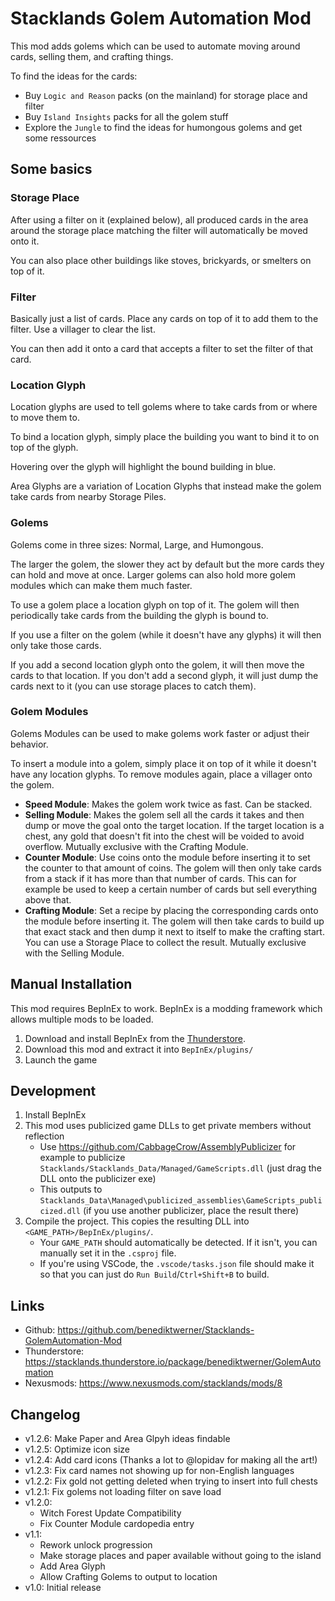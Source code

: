 # Stacklands Golem Automation Mod

This mod adds golems which can be used to automate moving around cards, selling them, and crafting things.

To find the ideas for the cards:
- Buy `Logic and Reason` packs (on the mainland) for storage place and filter
- Buy `Island Insights` packs for all the golem stuff
- Explore the `Jungle` to find the ideas for humongous golems and get some ressources

## Some basics

### Storage Place

After using a filter on it (explained below), all produced cards in the area around
the storage place matching the filter will automatically be moved onto it.

You can also place other buildings like stoves, brickyards, or smelters on top of it.

### Filter

Basically just a list of cards. Place any cards on top of it to add them to the filter. Use a villager to clear the list.

You can then add it onto a card that accepts a filter to set the filter of that card.

### Location Glyph

Location glyphs are used to tell golems where to take cards from or where to move them to.

To bind a location glyph, simply place the building you want to bind it to on top of the glyph.

Hovering over the glyph will highlight the bound building in blue.

Area Glyphs are a variation of Location Glyphs that instead make the golem take cards from nearby Storage Piles.

### Golems

Golems come in three sizes: Normal, Large, and Humongous.

The larger the golem, the slower they act by default but the more cards they can hold and move at once.
Larger golems can also hold more golem modules which can make them much faster.

To use a golem place a location glyph on top of it. The golem will then periodically take cards from the building the glyph is bound to.

If you use a filter on the golem (while it doesn't have any glyphs) it will then only take those cards.

If you add a second location glyph onto the golem, it will then move the cards to that location. If you don't add a second glyph, it will
just dump the cards next to it (you can use storage places to catch them).

### Golem Modules

Golems Modules can be used to make golems work faster or adjust their behavior.

To insert a module into a golem, simply place it on top of it while it doesn't have any location glyphs. To remove modules again,
place a villager onto the golem.

- **Speed Module**: Makes the golem work twice as fast. Can be stacked.
- **Selling Module**: Makes the golem sell all the cards it takes and then dump or move the goal onto the target location. If the target location is a chest, any gold that doesn't fit into the chest will be voided to avoid overflow. Mutually exclusive with the Crafting Module.
- **Counter Module**: Use coins onto the module before inserting it to set the counter to that amount of coins. The golem will then only take cards from a stack if it has more than that number of cards. This can for example be used to keep a certain number of cards but sell everything above that.
- **Crafting Module**: Set a recipe by placing the corresponding cards onto the module before inserting it. The golem will then take cards to build up that exact stack and then dump it next to itself to make the crafting start. You can use a Storage Place to collect the result. Mutually exclusive with the Selling Module.

## Manual Installation
This mod requires BepInEx to work. BepInEx is a modding framework which allows multiple mods to be loaded.

1. Download and install BepInEx from the [Thunderstore](https://stacklands.thunderstore.io/package/BepInEx/BepInExPack_Stacklands/).
4. Download this mod and extract it into `BepInEx/plugins/`
5. Launch the game

## Development
1. Install BepInEx
2. This mod uses publicized game DLLs to get private members without reflection
   - Use https://github.com/CabbageCrow/AssemblyPublicizer for example to publicize `Stacklands/Stacklands_Data/Managed/GameScripts.dll` (just drag the DLL onto the publicizer exe)
   - This outputs to `Stacklands_Data\Managed\publicized_assemblies\GameScripts_publicized.dll` (if you use another publicizer, place the result there)
3. Compile the project. This copies the resulting DLL into `<GAME_PATH>/BepInEx/plugins/`.
   - Your `GAME_PATH` should automatically be detected. If it isn't, you can manually set it in the `.csproj` file.
   - If you're using VSCode, the `.vscode/tasks.json` file should make it so that you can just do `Run Build`/`Ctrl+Shift+B` to build.

## Links
- Github: https://github.com/benediktwerner/Stacklands-GolemAutomation-Mod
- Thunderstore: https://stacklands.thunderstore.io/package/benediktwerner/GolemAutomation
- Nexusmods: https://www.nexusmods.com/stacklands/mods/8

## Changelog

- v1.2.6: Make Paper and Area Glpyh ideas findable
- v1.2.5: Optimize icon size
- v1.2.4: Add card icons (Thanks a lot to @lopidav for making all the art!)
- v1.2.3: Fix card names not showing up for non-English languages
- v1.2.2: Fix gold not getting deleted when trying to insert into full chests
- v1.2.1: Fix golems not loading filter on save load
- v1.2.0:
  - Witch Forest Update Compatibility
  - Fix Counter Module cardopedia entry
- v1.1:
  - Rework unlock progression
  - Make storage places and paper available without going to the island
  - Add Area Glyph
  - Allow Crafting Golems to output to location
- v1.0: Initial release
